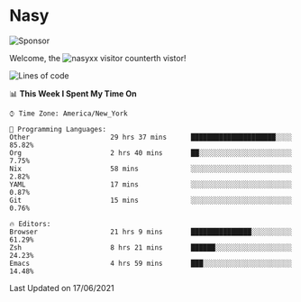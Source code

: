 # Nasy

<!--
<p align="center">
<img height="200" src="https://github-readme-stats.vercel.app/api?username=nasyxx&count_private=true&show_icons=true&theme=dracula&include_all_commits=true"/>
<img height="200" src="https://github-readme-stats.vercel.app/api/top-langs/?username=nasyxx&theme=dracula&hide=html,jupyter+notebook&count_private=true&show_icons=true"/>
</p>

  
----------------
-->

![Sponsor](https://img.shields.io/static/v1.svg?label=Sponsor&message=%E2%9D%A4&logo=GitHub&style=flat&color=pink)
 
Welcome, the ![nasyxx visitor counter](https://count.getloli.com/get/@nasyxx?theme=rule34)th vistor!
 
<!--START_SECTION:waka-->
![Lines of code](https://img.shields.io/badge/From%20Hello%20World%20I%27ve%20Written-5.4%20million%20lines%20of%20code-blue)

📊 **This Week I Spent My Time On** 

```text
⌚︎ Time Zone: America/New_York

💬 Programming Languages: 
Other                    29 hrs 37 mins      █████████████████████░░░░   85.82% 
Org                      2 hrs 40 mins       ██░░░░░░░░░░░░░░░░░░░░░░░   7.75% 
Nix                      58 mins             ░░░░░░░░░░░░░░░░░░░░░░░░░   2.82% 
YAML                     17 mins             ░░░░░░░░░░░░░░░░░░░░░░░░░   0.87% 
Git                      15 mins             ░░░░░░░░░░░░░░░░░░░░░░░░░   0.76%

🔥 Editors: 
Browser                  21 hrs 9 mins       ███████████████░░░░░░░░░░   61.29% 
Zsh                      8 hrs 21 mins       ██████░░░░░░░░░░░░░░░░░░░   24.23% 
Emacs                    4 hrs 59 mins       ███░░░░░░░░░░░░░░░░░░░░░░   14.48%

```


 Last Updated on 17/06/2021
<!--END_SECTION:waka-->

<!-- ![visitors](https://visitor-badge.laobi.icu/badge?page_id=nasyxx.nasyxx) -->
